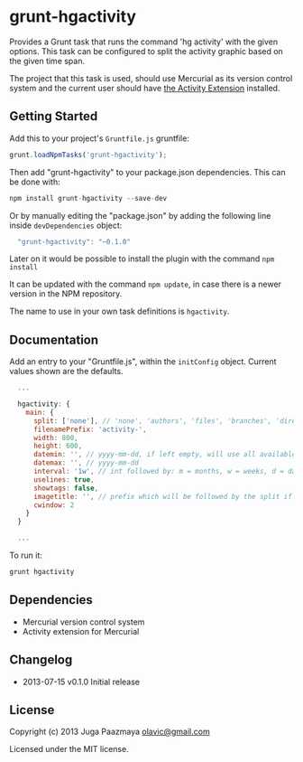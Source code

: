 # grunt-hgactivity

Provides a Grunt task that runs the command 'hg activity' with the given options.
This task can be configured to split the activity graphic based on the given time span.

The project that this task is used, should use Mercurial as its version control system and the current user
should have [the Activity Extension](http://mercurial.selenic.com/wiki/ActivityExtension) installed.


## Getting Started

Add this to your project's `Gruntfile.js` gruntfile:
```js
grunt.loadNpmTasks('grunt-hgactivity');
```

Then add "grunt-hgactivity" to your package.json dependencies. This can be done with:
```js
npm install grunt-hgactivity --save-dev
```
Or by manually editing the "package.json" by adding the following line inside `devDependencies` object:
```js
  "grunt-hgactivity": "~0.1.0"
```

Later on it would be possible to install the plugin with the command `npm install`

It can be updated with the command `npm update`, in case there is a newer version in the NPM repository.

The name to use in your own task definitions is `hgactivity`.


## Documentation

Add an entry to your "Gruntfile.js", within the `initConfig` object.
Current values shown are the defaults.

```js
  ...

  hgactivity: {
    main: {
      split: ['none'], // 'none', 'authors', 'files', 'branches', 'directories',
      filenamePrefix: 'activity-',
      width: 800,
      height: 600,
      datemin: '', // yyyy-mm-dd, if left empty, will use all available time
      datemax: '', // yyyy-mm-dd
      interval: '1w', // int followed by: m = months, w = weeks, d = days, h = hours
      uselines: true,
      showtags: false,
      imagetitle: '', // prefix which will be followed by the split if not none and time span
      cwindow: 2
    }
  }

  ...
```

To run it:

```js
grunt hgactivity
```

## Dependencies

 * Mercurial version control system
 * Activity extension for Mercurial

  
## Changelog

 * 2013-07-15    v0.1.0    Initial release


## License
Copyright (c) 2013 Juga Paazmaya <olavic@gmail.com>

Licensed under the MIT license.
